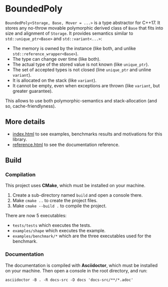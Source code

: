 # BoundedPoly

`BoundedPoly<Storage, Base, Mover = ...>` is a type abstractor for C++17.
It stores any no-throw movable polymorphic derived class of `Base` that fits into size and alignment of `Storage`.
It provides semantics similar to `std::unique_ptr<Base>` and `std::variant<...>`:

- The memory is owned by the instance (like both, and unlike `std::reference_wrapper<Base>`).
- The type can change over time (like both).
- The actual type of the stored value is not known (like `unique_ptr`).
- The set of accepted types is not closed (line `unique_ptr` and unline `variant`).
- It is allocated on the stack (like `variant`).
- It cannot be empty, even when exceptions are thrown (like `variant`, but greater guarantee).

This allows to use both polymorphic-semantics and stack-allocation (and so, cache-friendlyness).

## More details

- [index.html](https://libjv.github.io/BoundedPoly/index.html) to see examples, benchmarks results and motivations for this library.
- [reference.html](https://libjv.github.io/BoundedPoly/reference.html) to see the documentation reference.

## Build

### Compilation

This project uses **CMake**, which must be installed on your machine.

1. Create a sub-directory named `build` and open a console there.
2. Make `cmake ..` to create the project files.
3. Make `cmake --build .` to compile the project.

There are now 5 executables:
- `ŧests/tests` which executes the tests.
- `examples/shape` which executes the example.
- `examples/benchmark/*` which are the three executables used for the benchmark.

### Documentation

The documentation is compiled with **Asciidoctor**, which must be installed on your machine.
Then open a console in the root directory, and run:

```
asciidoctor -B . -R docs-src -D docs 'docs-src/**/*.adoc'
```
